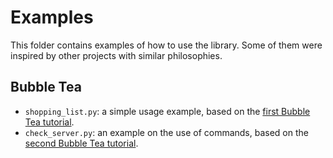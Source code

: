 # Examples

This folder contains examples of how to use the library. Some of them were
inspired by other projects with similar philosophies.

## Bubble Tea

-   `shopping_list.py`: a simple usage example, based on the
    [first Bubble Tea tutorial](https://github.com/charmbracelet/bubbletea/tree/master/tutorials/basics).
-   `check_server.py`: an example on the use of commands, based on the
    [second Bubble Tea tutorial](https://github.com/charmbracelet/bubbletea/tree/master/tutorials/commands).
